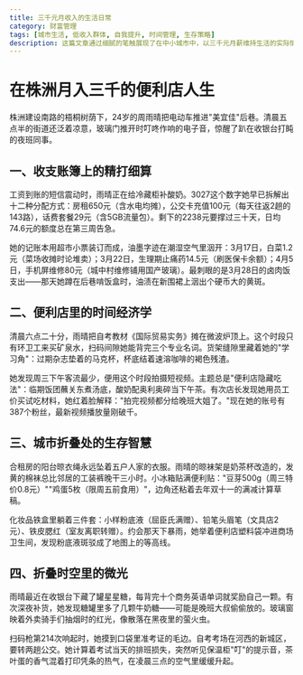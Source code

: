 ```yaml
---
title: 三千元月收入的生活日常
category: 财富管理
tags: [城市生活, 低收入群体, 自我提升, 时间管理, 生存策略]
description: 这篇文章通过细腻的笔触展现了在中小城市中，以三千元月薪维持生活的实际情况。内容覆盖了从居住条件、交通出行、饮食消费到业余时间的利用和个人技能提升等多个方面，体现了现代都市年轻人在面对经济压力时展现出的坚韧和智慧，同时也反映了他们对美好生活的向往和努力。
---
```

# 在株洲月入三千的便利店人生
 
 株洲建设南路的梧桐树荫下，24岁的周雨晴把电动车推进"美宜佳"后巷。清晨五点半的街道还泛着凉意，玻璃门推开时叮咚作响的电子音，惊醒了趴在收银台打盹的夜班同事。
 
## 一、收支账簿上的精打细算
工资到账的短信震动时，雨晴正在给冷藏柜补酸奶。3027这个数字她早已拆解出十二种分配方式：房租650元（含水电均摊），公交卡充值100元（每天往返2趟的143路），话费套餐29元（含5GB流量包）。剩下的2238元要撑过三十天，日均74.6元的额度总在第三周告急。

她的记账本用超市小票装订而成，油墨字迹在潮湿空气里洇开：3月17日，白菜1.2元（菜场收摊时论堆卖）；3月22日，生理期止痛药14.5元（刷医保卡余额）；4月5日，手机屏维修80元（城中村维修铺用国产玻璃）。最刺眼的是3月28日的卤肉饭支出——那天她蹲在后巷啃饭盒时，油渍在新围裙上洇出个硬币大的黄斑。


## 二、便利店里的时间经济学
清晨六点二十分，雨晴把自考教材《国际贸易实务》摊在微波炉顶上。这个时段只有环卫工来买矿泉水，扫码间隙她能背完三个专业名词。货架缝隙里藏着她的"学习角"：过期杂志垫着的马克杯，杯底结着速溶咖啡的褐色残渣。

她发现周三下午客流最少，便用这个时段拍摄短视频。主题总是"便利店隐藏吃法"：临期饭团蘸关东煮汤底，酸奶配奥利奥碎当下午茶。有次店长发现她用员工价买试吃材料，她红着脸解释："拍完视频都分给晚班大姐了。"现在她的账号有387个粉丝，最新视频播放量刚破千。


## 三、城市折叠处的生存智慧
合租房的阳台晾衣绳永远坠着五户人家的衣服。雨晴的晾袜架是奶茶杯改造的，发黄的棉袜总比邻居的工装裤晚干三小时。小冰箱贴满便利贴："豆芽500g（周三特价0.8元）""鸡蛋5枚（限周五前食用）"，边角还粘着去年双十一的满减计算草稿。

化妆品铁盒里躺着三件套：小样粉底液（屈臣氏满赠）、铅笔头眉笔（文具店2元）、铁皮腮红（室友离职转赠）。约会那天下暴雨，她举着便利店塑料袋冲进商场卫生间，发现粉底液斑驳成了地图上的等高线。


## 四、折叠时空里的微光
雨晴最近在收银台下藏了罐星星糖，每背完十个商务英语单词就奖励自己一颗。有次深夜补货，她发现糖罐里多了几颗牛奶糖——可能是晚班大叔偷偷放的。玻璃窗映着外卖骑手们抽烟时的红光，像散落在黑夜里的萤火虫。

扫码枪第214次响起时，她摸到口袋里准考证的毛边。自考考场在河西的新城区，要转两趟公交。她计算着考试当天的排班损失，突然听见保温柜"叮"的提示音，茶叶蛋的香气混着打印凭条的热气，在凌晨三点的空气里缓缓升起。